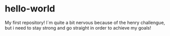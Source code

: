 # hello-world
My first repository!
I´m quite a bit nervous because of the henry challengue, but i need to stay strong and go straight in order to achieve my goals! 
